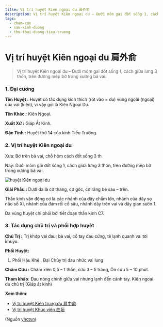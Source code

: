 ```yaml
---
title: Vị trí huyệt Kiên ngoại du 肩外俞
description: Vị trí huyệt Kiên ngoại du – Dưới mỏm gai đốt sống 1, cách giữa lưng 3 thốn, trên đường mép bờ trong xương bả vai.
tags:
  - cham-cuu
  - sau-kinh-duong
  - thu-thai-duong-tieu-truong
---
```


# Vị trí huyệt Kiên ngoại du 肩外俞 

> Vị trí huyệt Kiên ngoại du – Dưới mỏm gai đốt sống 1, cách giữa lưng 3 thốn, trên đường mép bờ trong xương bả vai.

### 1. Đại cương

**Tên Huyệt :** Huyệt có tác dụng kích thích (rót vào = du) vùng ngoài (ngoại) của vai (kiên), vì vậy gọi là Kiên Ngoại Du.

**Tên Khác :** Kiên Ngoại.

**Xuất Xứ :** Giáp Ất Kinh.

**Đặc Tính :** Huyệt thứ 14 của kinh Tiểu Trường.

### 2. Vị trí huyệt Kiên ngoại du

Xưa: Bờ trên bả vai, chỗ hõm cách đốt sống 3 th

Nay: Dưới mỏm gai đốt sống 1, cách giữa lưng 3 thốn, trên đường mép bờ trong xương bả vai.

![huyệt Kiên ngoại du](/imgs/yhctvn/kien-ngoai-du-300x169.jpg)

**Giải Phẫu :** Dưới da là cơ thang, cơ góc, cơ răng bé sau – trên.

Thần kinh vận động cơ là các nhánh của dây chẩm lớn, nhánh của dây sọ não số XI, nhánh của đám rối cổ sâu, nhánh dây trên vai và dây gian sườn 1.

Da vùng huyệt chi phối bởi tiết đoạn thần kinh C7.

### 3. Tác dụng chủ trị và phối hợp huyệt

**Chủ Trị :** Trị khớp vai đau; bả vai, cổ tay đau cứng, tê lạnh quanh vai tơi khuỷu.

**Phối Huyệt:**

1. Phối Hậu Khê , Đại Chùy trị đau nhức vai lung

**Châm Cứu :** Châm xiên 0,5 – 1 thốn, cứu 3 – 5 tráng, Ôn cứu 5 – 10 phút.

**Tham khảo:** Đau nóng chính giữa vai nhưng lạnh đến cánh tay. Kiên ngoại du chủ trị (Giáp ất kinh)

**Xem thêm:**

* [Vị trí huyệt Kiên trung du 肩中俞](/yhctvn/vi-tri-huyet-kien-trung-du-%e8%82%a9%e4%b8%ad%e4%bf%9e)
* [Vị trí huyệt Khúc viên 曲垣](/yhctvn/vi-tri-huyet-khuc-vien-%e6%9b%b2%e5%9e%a3)

(Nguồn <a href="https://yhctvn.com/vi-tri-huyet-kien-ngoai-du-肩外俞/" target="_blank">yhctvn</a>)
